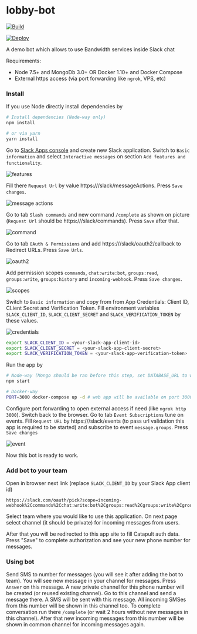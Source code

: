lobby-bot
===========

[![Build](https://travis-ci.org/BandwidthExamples/lobby-bot.png)](https://travis-ci.org/BandwidthExamples/lobby-bot)

[![Deploy](https://www.herokucdn.com/deploy/button.svg)](https://heroku.com/deploy)

A demo bot which allows to use Bandwidth services inside Slack chat

Requirements:
* Node 7.5+ and MongoDb 3.0+ OR Docker 1.10+ and Docker Compose
* External https access (via port forwarding like `ngrok`, VPS, etc)

### Install

If you use Node directly install dependencies by

```bash
# Install dependencies (Node-way only)
npm install

# or via yarn
yarn install

```

Go to [Slack Apps console](https://api.slack.com/apps) and create new Slack application. Switch to `Basic information` and select `Interactive messages` on section `Add features and functionality`.

![features](/images/1.png)

Fill there `Request Url` by value https://<your-host>/slack/messageActions. Press `Save changes`.

![message actions](/images/2.png)

Go to tab `Slash commands` and new command `/complete` as shown on picture (`Request Url` should be https://<your-host>/slack/commands). Press `Save` after that.

![command](/images/3.png)

Go to tab `OAuth & Permissions` and add https://<your-host>/slack/oauth2/callback to Redirect URLs. Press `Save Urls`.

![oauth2](/images/5.png)

Add permission scopes `commands`, `chat:write:bot`, `groups:read`, `groups:write`, `groups:history` and `incoming-webhook`.  Press `Save changes`.

![scopes](/images/6.png)

Switch to `Basic information` and copy from from App Credentials: Client ID, CLient Secret and Verification Token. Fill environment variables `SLACK_CLIENT_ID`, `SLACK_CLIENT_SECRET` and `SLACK_VERIFICATION_TOKEN` by these values.


![credentials](/images/7.png)

```bash
export SLACK_CLIENT_ID = <your-slack-app-client-id>
export SLACK_CLIENT_SECRET = <your-slack-app-client-secret>
export SLACK_VERIFICATION_TOKEN = <your-slack-app-verification-token> 
```

Run the app by

```bash
# Node-way (Mongo should be ran before this step, set DATABASE_URL to with valid url to your mongo db instance)
npm start

# Docker-way
PORT=3000 docker-compose up -d # web app will be available on port 3000
```

Configure port forwarding to open external access if need (like `ngrok http 3000`). Switch back to the browser. Go to tab `Event Subscriptions` tune on events. Fill `Request URL` by https://<your-host>/slack/events (to pass url validation this app is required to be started) and subscribe to event `message.groups`. Press `Save changes`

![event](/images/4.png)


Now this bot is ready to work.

### Add bot to your team

Open in browser next link (replace `SLACK_CLIENT_ID` by your Slack App client id)

```
https://slack.com/oauth/pick?scope=incoming-webhook%2Ccommands%2Cchat:write:bot%2Cgroups:read%2Cgroups:write%2Cgroups:history&client_id==SLACK_CLIENT_ID
```

Select team where you would like to use this application. On next page select channel (it should be private) for incoming messages from users.

After that you will be redirected to this app site to fill Catapult auth data. Press "Save" to complete authorization and see your new phone number for messages.

### Using bot

Send SMS to number for messages (you will see it after adding the bot to team). You will see new message in your channel for messages. Press `Answer` on this message. A new private channel for this phone number will be created (or reused existing channel). Go to this channel and send a message there. A SMS will be sent with this message. All incoming SMSes from this number will be shown in this channel too. To complete conversation run there `/complete` (or wait 2 hours without new messages in this channel). After that new incoming messages from this number will be shown in common channel for incoming messages again.
